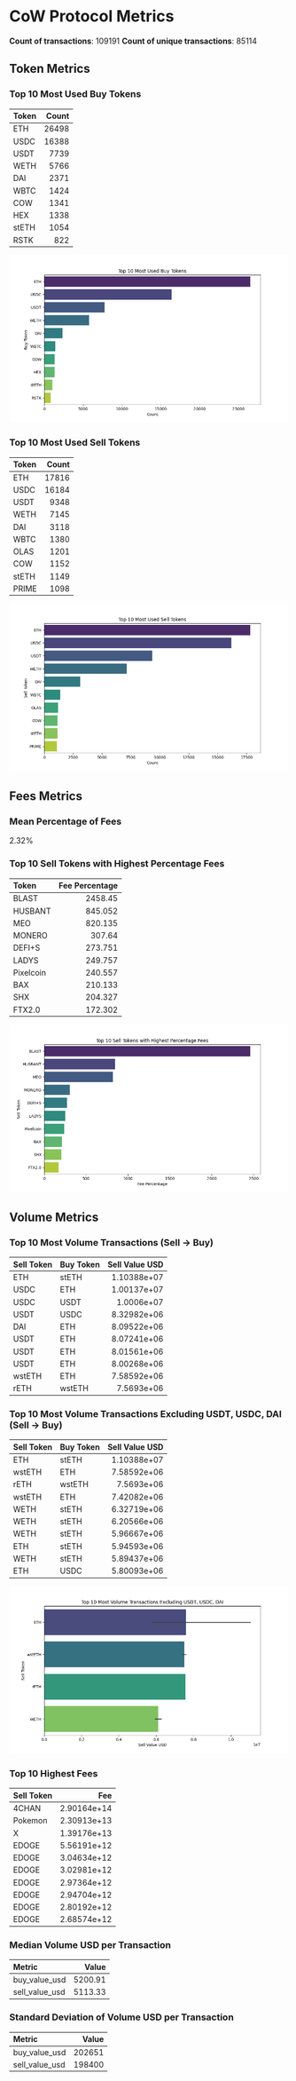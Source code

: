 # CoW Protocol Metrics

**Count of transactions**: 109191
**Count of unique transactions**: 85114

## Token Metrics

### Top 10 Most Used Buy Tokens
| Token   |   Count |
|:--------|--------:|
| ETH     |   26498 |
| USDC    |   16388 |
| USDT    |    7739 |
| WETH    |    5766 |
| DAI     |    2371 |
| WBTC    |    1424 |
| COW     |    1341 |
| HEX     |    1338 |
| stETH   |    1054 |
| RSTK    |     822 |
![Top 10 Most Used Buy Tokens](top_10_buy_tokens.png)

### Top 10 Most Used Sell Tokens
| Token   |   Count |
|:--------|--------:|
| ETH     |   17816 |
| USDC    |   16184 |
| USDT    |    9348 |
| WETH    |    7145 |
| DAI     |    3118 |
| WBTC    |    1380 |
| OLAS    |    1201 |
| COW     |    1152 |
| stETH   |    1149 |
| PRIME   |    1098 |
![Top 10 Most Used Sell Tokens](top_10_sell_tokens.png)

## Fees Metrics

### Mean Percentage of Fees
2.32%

### Top 10 Sell Tokens with Highest Percentage Fees
| Token     |   Fee Percentage |
|:----------|-----------------:|
| BLAST     |         2458.45  |
| HUSBANT   |          845.052 |
| MEO       |          820.135 |
| MONERO    |          307.64  |
| DEFI+S    |          273.751 |
| LADYS     |          249.757 |
| Pixelcoin |          240.557 |
| BAX       |          210.133 |
| SHX       |          204.327 |
| FTX2.0    |          172.302 |
![Top 10 Sell Tokens with Highest Percentage Fees](top_10_sell_tokens_fee_percentage.png)

## Volume Metrics

### Top 10 Most Volume Transactions (Sell -> Buy)
| Sell Token   | Buy Token   |   Sell Value USD |
|:-------------|:------------|-----------------:|
| ETH          | stETH       |      1.10388e+07 |
| USDC         | ETH         |      1.00137e+07 |
| USDC         | USDT        |      1.0006e+07  |
| USDT         | USDC        |      8.32982e+06 |
| DAI          | ETH         |      8.09522e+06 |
| USDT         | ETH         |      8.07241e+06 |
| USDT         | ETH         |      8.01561e+06 |
| USDT         | ETH         |      8.00268e+06 |
| wstETH       | ETH         |      7.58592e+06 |
| rETH         | wstETH      |      7.5693e+06  |

### Top 10 Most Volume Transactions Excluding USDT, USDC, DAI (Sell -> Buy)
| Sell Token   | Buy Token   |   Sell Value USD |
|:-------------|:------------|-----------------:|
| ETH          | stETH       |      1.10388e+07 |
| wstETH       | ETH         |      7.58592e+06 |
| rETH         | wstETH      |      7.5693e+06  |
| wstETH       | ETH         |      7.42082e+06 |
| WETH         | stETH       |      6.32719e+06 |
| WETH         | stETH       |      6.20566e+06 |
| WETH         | stETH       |      5.96667e+06 |
| ETH          | stETH       |      5.94593e+06 |
| WETH         | stETH       |      5.89437e+06 |
| ETH          | USDC        |      5.80093e+06 |
![Top 10 Most Volume Transactions Excluding USDT, USDC, DAI](top_10_volume_transactions_excluding_stablecoins.png)

### Top 10 Highest Fees
| Sell Token   |         Fee |
|:-------------|------------:|
| 4CHAN        | 2.90164e+14 |
| Pokemon      | 2.30913e+13 |
| X            | 1.39176e+13 |
| EDOGE        | 5.56191e+12 |
| EDOGE        | 3.04634e+12 |
| EDOGE        | 3.02981e+12 |
| EDOGE        | 2.97364e+12 |
| EDOGE        | 2.94704e+12 |
| EDOGE        | 2.80192e+12 |
| EDOGE        | 2.68574e+12 |

### Median Volume USD per Transaction
| Metric         |   Value |
|:---------------|--------:|
| buy_value_usd  | 5200.91 |
| sell_value_usd | 5113.33 |

### Standard Deviation of Volume USD per Transaction
| Metric         |   Value |
|:---------------|--------:|
| buy_value_usd  |  202651 |
| sell_value_usd |  198400 |